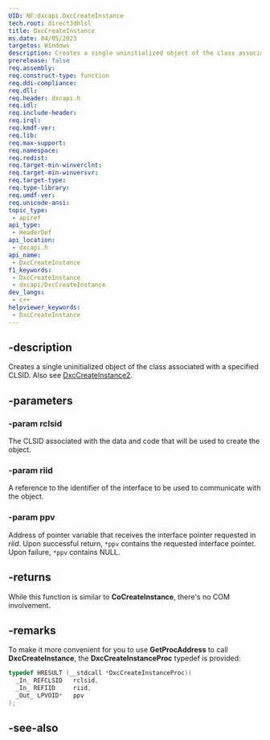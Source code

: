 ```yaml
---
UID: NF:dxcapi.DxcCreateInstance
tech.root: direct3dhlsl
title: DxcCreateInstance
ms.date: 04/05/2023
targetos: Windows
description: Creates a single uninitialized object of the class associated with a specified CLSID.
prerelease: false
req.assembly: 
req.construct-type: function
req.ddi-compliance: 
req.dll: 
req.header: dxcapi.h
req.idl: 
req.include-header: 
req.irql: 
req.kmdf-ver: 
req.lib: 
req.max-support: 
req.namespace: 
req.redist: 
req.target-min-winverclnt: 
req.target-min-winversvr: 
req.target-type: 
req.type-library: 
req.umdf-ver: 
req.unicode-ansi: 
topic_type:
 - apiref
api_type:
 - HeaderDef
api_location:
 - dxcapi.h
api_name:
 - DxcCreateInstance
f1_keywords:
 - DxcCreateInstance
 - dxcapi/DxcCreateInstance
dev_langs:
 - c++
helpviewer_keywords:
 - DxcCreateInstance
---
```


## -description

Creates a single uninitialized object of the class associated with a specified CLSID. Also see [DxcCreateInstance2](./nf-dxcapi-dxccreateinstance2.md).

## -parameters

### -param rclsid

The CLSID associated with the data and code that will be used to create the object.

### -param riid

A reference to the identifier of the interface to be used to communicate with the object.

### -param ppv

Address of pointer variable that receives the interface pointer requested in *riid*. Upon successful return, `*ppv` contains the requested interface pointer. Upon failure, `*ppv` contains NULL.

## -returns

While this function is similar to **CoCreateInstance**, there's no COM involvement.

## -remarks

To make it more convenient for you to use **GetProcAddress** to call **DxcCreateInstance**, the **DxcCreateInstanceProc** typedef is provided:

```cpp
typedef HRESULT (__stdcall *DxcCreateInstanceProc)(
  _In_ REFCLSID   rclsid,
  _In_ REFIID     riid,
  _Out_ LPVOID*   ppv
);
```

## -see-also
